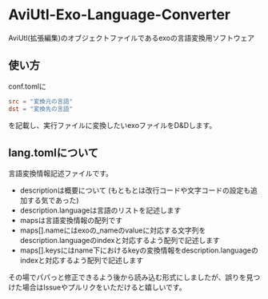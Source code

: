# AviUtl-Exo-Language-Converter
AviUtl(拡張編集)のオブジェクトファイルであるexoの言語変換用ソフトウェア

## 使い方
conf.tomlに
```toml
src = "変換元の言語"
dst = "変換先の言語"
```
を記載し、実行ファイルに変換したいexoファイルをD&Dします。

## lang.tomlについて
言語変換情報記述ファイルです。
- descriptionは概要について (もともとは改行コードや文字コードの設定も追加する気であった)
- description.languageは言語のリストを記述します
- mapsは言語変換情報の配列です
- maps[].nameにはexoの_nameのvalueに対応する文字列をdescription.languageのindexと対応するよう配列で記述します
- maps[].keysにはname下におけるkeyの変換情報をdescription.languageのindexと対応するよう配列で記述します

その場でパパっと修正できるよう後から読み込む形式にしましたが、誤りを見つけた場合はIssueやプルリクをいただけると嬉しいです。
